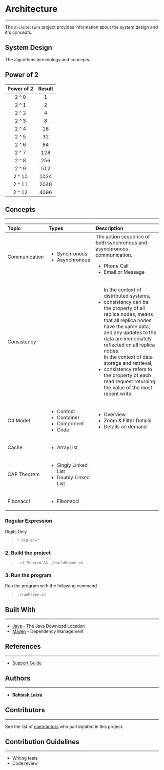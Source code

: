 # Architecture

---

The ```Architecture``` project provides information about the system design and it's concepts.

## System Design

The algorithms terminology and concepts.

## Power of 2

| Power of 2 | Result |
|:----------:|:------:|
|   2 ^ 0    |   1    |
|   2 ^ 1    |   2    |
|   2 ^ 2    |   4    |
|   2 ^ 3    |   8    |
|   2 ^ 4    |   16   |
|   2 ^ 5    |   32   |
|   2 ^ 6    |   64   |
|   2 ^ 7    |  128   |
|   2 ^ 8    |  256   |
|   2 ^ 9    |  512   |
|   2 ^ 10   |  1024  |
|   2 ^ 11   |  2048  |
|   2 ^ 12   |  4096  |

## Concepts

---


| Topic         | Types                                                                      | Description                                                                                                                                                                                                                                                                                                                                                                                              |
|:--------------|:---------------------------------------------------------------------------|:---------------------------------------------------------------------------------------------------------------------------------------------------------------------------------------------------------------------------------------------------------------------------------------------------------------------------------------------------------------------------------------------------------|
| Communication | <ul><li>Synchronous</li><li>Asynchronous</li></ul>                         | The action sequence of both synchronous and asynchronous communication.<br/><ul><li>Phone Call</li><li>Email or Message</li></ul>                                                                                                                                                                                                                                                                        |
| Consistency   |                                                                            | <ul>In the context of distributed systems, <li>consistency can be the property of all replica nodes, means that all replica nodes have the same data, and any updates to the data are immediately reflected on all replica nodes.</li>In the context of data storage and retrieval, <li> consistency refers to the property of each read request returning the value of the most recent write.</li></ul> |
| C4 Model      | <ul><li>Context</li><li>Container</li><li>Component</li><li>Code</li></ul> | <ul><li>Overview</li><li>Zoom & Filter Details</li><li>Details on demand</li></ul>                                                                                                                                                                                                                                                                                                                       |
| Cache         | <ul><li>ArrayList</li></ul>                                                |                                                                                                                                                                                                                                                                                                                                                                                                          |
| CAP Theorem   | <ul><li>Singly Linked List</li><li>Doubly Linked List</li></ul>            |                                                                                                                                                                                                                                                                                                                                                                                                          |
| Fibonacci     | <ul><li>Fibonacci</li></ul>                                                |                                                                                                                                                                                                                                                                                                                                                                                                          |


### Regular Expression

Digits Only

> ```"-?[0-9]+"```

### 2. Build the project

> ``` cd Theorem && ./buildMaven.sh```

### 3. Run the program

Run the program with the following command

> ```./runMaven.sh```

## Built With

---

* [Java](https://www.java.com/en/download/mac_download.jsp) - The Java Download Location
* [Maven](https://maven.apache.org/) - Dependency Management

## References

---

- [Support Guide](https://devamatre.atlassian.net/wiki/spaces/DEVAMATRE/pages)

## Authors

---

* [**Rohtash Lakra**](https://github.com/rslakra)

## Contributors

---

See the list of [contributors](https://github.com/rslakra/Theorem.git/contributors) who participated in this project.

## Contribution Guidelines

---

* Writing tests
* Code review